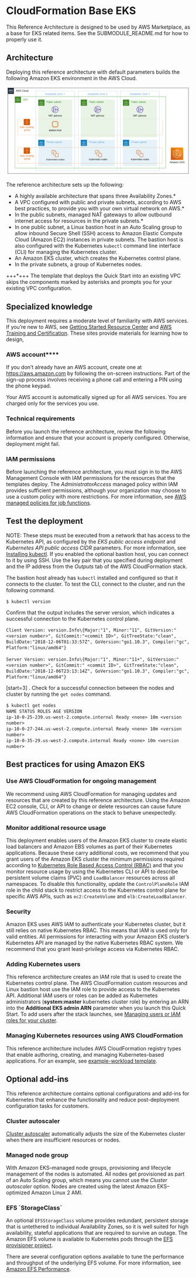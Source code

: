 # CloudFormation Base EKS

This Reference Architecture is designed to be used by AWS Marketplace, as a base for EKS related items. See the SUBMODULE_README.md for how to properly use it.

<h2>Architecture</h2>

Deploying this reference architecture with default parameters builds the following Amazon EKS environment in the
AWS Cloud.

![Architecture](images/architecture_diagram.png)


The reference architecture sets up the following:

* A highly available architecture that spans three Availability Zones.*
* A VPC configured with public and private subnets, according to AWS best practices, to provide you with your own virtual network on AWS.*
* In the public subnets, managed NAT gateways to allow outbound internet access for resources in the private subnets.*
* In one public subnet, a Linux bastion host in an Auto Scaling group to allow inbound Secure Shell (SSH) access to Amazon Elastic Compute Cloud (Amazon EC2) instances in private subnets. The bastion host is also configured with the Kubernetes `kubectl` command line interface (CLI) for managing the Kubernetes cluster.
* An Amazon EKS cluster, which creates the Kubernetes control plane.
* In the private subnets, a group of Kubernetes nodes.

+++*+++ The template that deploys the Quick Start into an existing VPC skips the components marked by asterisks and prompts you for your existing VPC configuration.


<h2>Specialized knowledge</h2>

This deployment requires a moderate level of familiarity with
AWS services. If you’re new to AWS, see [Getting Started Resource Center](https://aws.amazon.com/getting-started)
and [AWS Training and Certification](https://aws.amazon.com/training). These sites provide materials for learning how to design,

<h3>AWS account****</h3>

If you don’t already have an AWS account, create one at https://aws.amazon.com by following the on-screen instructions. Part of the sign-up process involves receiving a phone call and entering a PIN using the phone keypad.

Your AWS account is automatically signed up for all AWS services. You are charged only for the services you use.


<h3>Technical requirements</h3>

Before you launch the reference architecture, review the following information and ensure that your account is properly configured. Otherwise, deployment might fail.


<h3>IAM permissions</h3>

Before launching the reference architecture, you must sign in to the AWS Management Console with IAM permissions for the resources that the templates deploy. The _AdministratorAccess_ managed policy within IAM provides sufficient permissions, although your organization may choose to use a custom policy with more restrictions. For more information, see [AWS managed policies for job functions](https://docs.aws.amazon.com/IAM/latest/UserGuide/access_policies_job-functions.html).


<h2>Test the deployment</h2>

NOTE: These steps must be executed from a network that has access to the Kubernetes API, as configured by the *EKS public access endpoint* and *Kubernetes API public access CIDR* parameters. For more information, see [Installing kubectl](https://docs.aws.amazon.com/eks/latest/userguide/install-kubectl.html). If you enabled the optional bastion host, you can connect to it by using SSH. Use the key pair that you specified during deployment and the IP address from the *Outputs* tab of the AWS CloudFormation stack.

The bastion host already has `kubectl` installed and configured so that it connects to the cluster. To test the CLI, connect to the cluster, and run the following command.

```
$ kubectl version
```

Confirm that the output includes the server version, which indicates a successful connection to the Kubernetes control plane.

```
Client Version: version.Info\{Major:"1", Minor:"11", GitVersion:"<version number>", GitCommit:"<commit ID>", GitTreeState:"clean", BuildDate:"2018-12-06T01:33:57Z", GoVersion:"go1.10.3", Compiler:"gc", Platform:"linux/amd64"}

Server Version: version.Info\{Major:"1", Minor:"11+", GitVersion:" <version number>", GitCommit:" <commit ID>", GitTreeState:"clean", BuildDate:"2018-12-06T23:13:14Z", GoVersion:"go1.10.3", Compiler:"gc", Platform:"linux/amd64"}
```

[start=3]
. Check for a successful connection between the nodes and cluster by running the `get nodes` command.

```
$ kubectl get nodes
NAME STATUS ROLES AGE VERSION
ip-10-0-25-239.us-west-2.compute.internal Ready <none> 10m <version number>
ip-10-0-27-244.us-west-2.compute.internal Ready <none> 10m <version number>
ip-10-0-35-29.us-west-2.compute.internal Ready <none> 10m <version number>
```

<h2>Best practices for using Amazon EKS</h2>

<h3>Use AWS CloudFormation for ongoing management</h2>

We recommend using AWS CloudFormation for managing updates and resources that are created by this reference architecture.
Using the Amazon EC2 console, CLI, or API to change or delete resources can cause future AWS
CloudFormation operations on the stack to behave unexpectedly.

<h3>Monitor additional resource usage</h3>

This deployment enables users of the Amazon EKS cluster to create elastic load balancers and Amazon EBS volumes
as part of their Kubernetes applications. Because these carry additional costs, we recommend that you grant users of the
Amazon EKS cluster the minimum permissions required according to [Kubernetes Role Based Access Control (RBAC)](https://kubernetes.io/docs/reference/access-authn-authz/rbac) and that you monitor resource usage by using the Kubernetes CLI or API to describe persistent
volume claims (PVC) and `LoadBalancer` resources across all namespaces. To disable this functionality, update the
`ControlPlaneRole` IAM role in the child stack to restrict access to the Kubernetes control plane for specific AWS
APIs, such as `ec2:CreateVolume` and `elb:CreateLoadBalancer`.

<h3>Security</h3>

Amazon EKS uses AWS IAM to authenticate your Kubernetes cluster, but it still relies on native Kubernetes RBAC. This means that IAM is used only for valid entities. All permissions for interacting with your Amazon EKS cluster’s Kubernetes API are
managed by the native Kubernetes RBAC system. We recommend that you grant least-privilege access via Kubernetes RBAC.

<h3>Adding Kubernetes users</h3>

This reference architecture creates an IAM role that is used to create the Kubernetes control plane. The AWS CloudFormation custom
resources and Linux bastion host use the IAM role to provide access to the Kubernetes API. Additional IAM users or
roles can be added as Kubernetes administrators (**system:master** kubernetes cluster role) by entering an ARN into the
**Additional EKS admin ARN** parameter when you launch this Quick Start. To add users after the stack launches, see [Managing users or IAM roles for your cluster](https://docs.aws.amazon.com/eks/latest/userguide/add-user-role.html).

<h3>Managing Kubernetes resources using AWS CloudFormation</h3>

This reference architecture includes AWS CloudFormation registry types that enable authoring, creating, and
managing Kubernetes-based applications. For an example, see [example-workload template](https://github.com/aws-quickstart/quickstart-aws-eks/blob/master/templates/example-workload.template.yaml).


<h2>Optional add-ins</h2>

This reference architecture contains optional configurations and add-ins for Kubernetes that enhance the functionality and reduce post-deployment configuration tasks for customers.

<h3>Cluster autoscaler</h3>

[Cluster autoscaler](https://github.com/kubernetes/autoscaler/tree/master/cluster-autoscaler) automatically adjusts the
size of the Kubernetes cluster when there are insufficient resources or nodes.

<h3>Managed node group</h3>

With Amazon EKS–managed node groups, provisioning and lifecycle management of the nodes is automated. All nodes get
provisioned as part of an Auto Scaling group, which means you cannot use the *Cluster autoscaler* option. Nodes are created using the latest Amazon EKS–optimized Amazon Linux 2 AMI.

<h3>EFS `StorageClass`</h3>

An optional `EFSStorageClass` volume provides redundant, persistent storage that is untethered to individual Availability
Zones, so it is well suited for high availability, stateful applications that are required to survive an outage. The Amazon EFS volume is available to Kubernetes pods through the
[EFS provisioner project](https://github.com/helm/charts/tree/master/stable/efs-provisioner).

There are several configuration options available to tune the performance and throughput of the underlying EFS volume.
For more information, see [Amazon EFS Performance](https://docs.aws.amazon.com/efs/latest/ug/performance.html).
